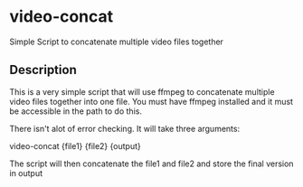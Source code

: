 # video-concat
Simple Script to concatenate multiple video files together

## Description
This is a very simple script that will use ffmpeg to concatenate multiple video files together into one file.   You must have ffmpeg installed and it must be accessible in the path to do this.

There isn't alot of error checking.   It will take three arguments:

video-concat {file1} {file2} {output}

The script will then concatenate the file1 and file2 and store the final version in output
